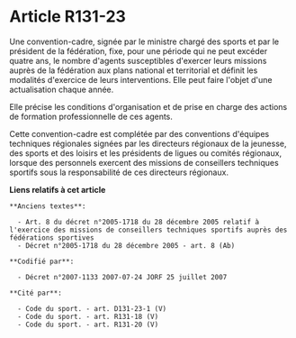 # Article R131-23

Une convention-cadre, signée par le ministre chargé des sports et par le président de la fédération, fixe, pour une période
qui ne peut excéder quatre ans, le nombre d'agents susceptibles d'exercer leurs missions auprès de la fédération aux plans
national et territorial et définit les modalités d'exercice de leurs interventions. Elle peut faire l'objet d'une
actualisation chaque année.

Elle précise les conditions d'organisation et de prise en charge des actions de formation professionnelle de ces agents.

Cette convention-cadre est complétée par des conventions d'équipes techniques régionales signées par les directeurs régionaux
de la jeunesse, des sports et des loisirs et les présidents de ligues ou comités régionaux, lorsque des personnels exercent
des missions de conseillers techniques sportifs sous la responsabilité de ces directeurs régionaux.

**Liens relatifs à cet article**

	**Anciens textes**:

	  - Art. 8 du décret n°2005-1718 du 28 décembre 2005 relatif à l'exercice des missions de conseillers techniques sportifs auprès des fédérations sportives
	  - Décret n°2005-1718 du 28 décembre 2005 - art. 8 (Ab)

	**Codifié par**:

	  - Décret n°2007-1133 2007-07-24 JORF 25 juillet 2007

	**Cité par**:

	  - Code du sport. - art. D131-23-1 (V)
	  - Code du sport. - art. R131-18 (V)
	  - Code du sport. - art. R131-20 (V)
